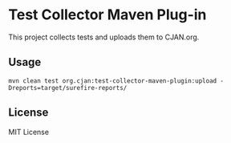 # Test Collector Maven Plug-in

This project collects tests and uploads them to CJAN.org.

## Usage

`mvn clean test org.cjan:test-collector-maven-plugin:upload -Dreports=target/surefire-reports/`

## License

MIT License
